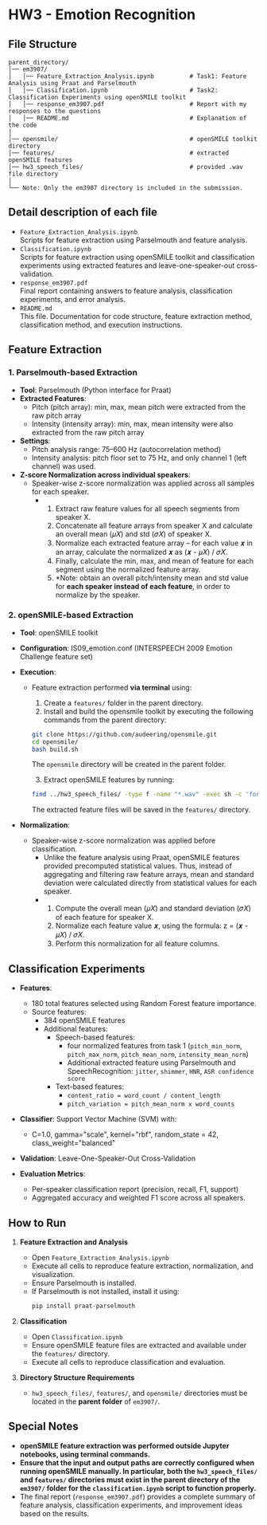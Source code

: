 # **HW3 - Emotion Recognition**

## **File Structure**
```
parent_directory/
│── em3907/
│   │── Feature_Extraction_Analysis.ipynb          # Task1: Feature Analysis using Praat and Parselmouth
│   │── Classification.ipynb                       # Task2: Classification Experiments using openSMILE toolkit
│   │── response_em3907.pdf                        # Report with my responses to the questions
│   │── README.md                                  # Explanation of the code
│
│── opensmile/                                     # openSMILE toolkit directory
│── features/                                      # extracted openSMILE features
│── hw3_speech_files/                              # provided .wav file directory
│
└── Note: Only the em3907 directory is included in the submission.
```

## **Detail description of each file**
- `Feature_Extraction_Analysis.ipynb`  
  Scripts for feature extraction using Parselmouth and feature analysis.
- `Classification.ipynb`  
  Scripts for feature extraction using openSMILE toolkit and classification experiments using extracted features and leave-one-speaker-out cross-validation.
- `response_em3907.pdf`  
  Final report containing answers to feature analysis, classification experiments, and error analysis.
- `README.md`  
  This file. Documentation for code structure, feature extraction method, classification method, and execution instructions.


## Feature Extraction

### 1. Parselmouth-based Extraction
- **Tool**: Parselmouth (Python interface for Praat)
- **Extracted Features**: 
  - Pitch (pitch array): min, max, mean pitch were extracted from the raw pitch array
  - Intensity (intensity array): min, max, mean intensity were also extracted from the raw pitch array
- **Settings**:
  - Pitch analysis range: 75–600 Hz (autocorrelation method)
  - Intensity analysis: pitch floor set to 75 Hz, and only channel 1 (left channel) was used.
- **Z-score Normalization across individual speakers**:
  - Speaker-wise z-score normalization was applied across all samples for each speaker.
      - 1. Extract raw feature values for all speech segments from speaker X.
        2. Concatenate all feature arrays from speaker X and calculate an overall mean (𝜇𝑋) and std (𝜎𝑋) of speaker X.
        3. Normalize each extracted feature array – for each value 𝒙 in an array, calculate the normalized 𝒙 as (𝒙 - 𝜇𝑋) / 𝜎𝑋.
        4. Finally, calculate the min, max, and mean of feature for each segment using the normalized feature array.
        5. *Note: obtain an overall pitch/intensity mean and std value for **each speaker instead of each feature**, in order to normalize by the speaker.

### 2. openSMILE-based Extraction
- **Tool**: openSMILE toolkit
- **Configuration**: IS09_emotion.conf (INTERSPEECH 2009 Emotion Challenge feature set)
- **Execution**:
  - Feature extraction performed **via terminal** using:
    1. Create a `features/` folder in the parent directory.
    2. Install and build the opensmile toolkit by executing the following commands from the parent directory:
    ```sh
    git clone https://github.com/audeering/opensmile.git
    cd opensmile/
    bash build.sh
    ```
    The `opensmile` directory will be created in the parent folder.
    
    3. Extract openSMILE features by running:
    ```sh
    find ../hw3_speech_files/ -type f -name "*.wav" -exec sh -c 'for file; do base=$(basename "$file" ".wav"); ./build/progsrc/smilextract/SMILExtract -l 1 -C ./config/is09-13/IS09_emotion.conf -I $file -csvoutput "../features/${base}.csv"; done' sh {} +
    ```
    The extracted feature files will be saved in the `features/` directory.

    
- **Normalization**:
  - Speaker-wise z-score normalization was applied before classification.
      - Unlike the feature analysis using Praat, openSMILE features provided precomputed statistical values. Thus, instead of aggregating and filtering raw feature arrays, mean and standard deviation were calculated directly from statistical values for each speaker.
      - 1. Compute the overall mean (𝜇𝑋) and standard deviation (𝜎𝑋) of each feature for speaker X.
        2. Normalize each feature value 𝒙, using the formula: z = (𝒙 - 𝜇𝑋) / 𝜎𝑋.
        3. Perform this normalization for all feature columns.


## Classification Experiments
- **Features**:
    - 180 total features selected using Random Forest feature importance.
    - Source features:
        - 384 openSMILE features
        - Additional features:
            - Speech-based features:
                - four normalized features from task 1 (`pitch_min_norm`, `pitch_max_norm`, `pitch_mean_norm`, `intensity_mean_norm`)
                - Additional extracted feature using Parselmouth and SpeechRecognition: `jitter`, `shimmer`, `HNR`, `ASR confidence score`
            - Text-based features:
                - `content_ratio = word_count / content_length`
                - `pitch_variation = pitch_mean_norm x word_counts`
                  
- **Classifier**: Support Vector Machine (SVM) with:
    - C=1.0, gamma="scale", kernel="rbf", random_state = 42, class_weight="balanced"
- **Validation**: Leave-One-Speaker-Out Cross-Validation
- **Evaluation Metrics**:
  - Per-speaker classification report (precision, recall, F1, support)
  - Aggregated accuracy and weighted F1 score across all speakers.

## How to Run
1. **Feature Extraction and Analysis**
   - Open `Feature_Extraction_Analysis.ipynb`
   - Execute all cells to reproduce feature extraction, normalization, and visualization.
   - Ensure Parselmouth is installed.
   - If Parselmouth is not installed, install it using:
     ```sh
     pip install praat-parselmouth
     ```
    
2. **Classification**
   - Open `Classification.ipynb`
   - Ensure openSMILE feature files are extracted and available under the `features/` directory.
   - Execute all cells to reproduce classification and evaluation.

3. **Directory Structure Requirements**
   - `hw3_speech_files/`, `features/`, and `opensmile/` directories must be located in the **parent folder** of `em3907/`.


## Special Notes
- **openSMILE feature extraction was performed outside Jupyter notebooks, using terminal commands.**
- **Ensure that the input and output paths are correctly configured when running openSMILE manually. In particular, both the `hw3_speech_files/` and `features/` directories must exist in the parent directory of the `em3907/` folder for the `classification.ipynb` script to function properly.**
- The final report (`response_em3907.pdf`) provides a complete summary of feature analysis, classification experiments, and improvement ideas based on the results.

